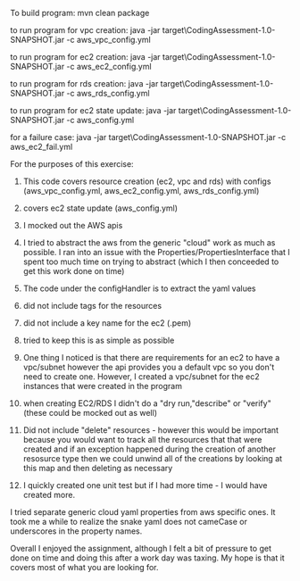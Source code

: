 To build program:
mvn clean package

to run program for vpc creation:
java -jar target\CodingAssessment-1.0-SNAPSHOT.jar -c aws_vpc_config.yml

to run program for ec2 creation:
java -jar target\CodingAssessment-1.0-SNAPSHOT.jar -c aws_ec2_config.yml

to run program for rds creation:
java -jar target\CodingAssessment-1.0-SNAPSHOT.jar -c aws_rds_config.yml

to run program for ec2 state update:
java -jar target\CodingAssessment-1.0-SNAPSHOT.jar -c aws_config.yml

for a failure case:
java -jar target\CodingAssessment-1.0-SNAPSHOT.jar -c aws_ec2_fail.yml

For the purposes of this exercise:
1) This code covers resource creation (ec2, vpc and rds)  with configs (aws_vpc_config.yml, aws_ec2_config.yml, aws_rds_config.yml)
2) covers ec2 state update (aws_config.yml)
3) I mocked out the AWS apis
4) I tried to abstract the aws from the generic "cloud" work as much as possible. I ran into an issue with the Properties/PropertiesInterface that I spent too much time on trying to abstract 
    (which I then conceeded to get this work done on time)
5) The code under the configHandler is to extract the yaml values 


1) did not include tags for the resources
2) did not include a key name for the ec2 (.pem)
3) tried to keep this is as simple as possible
4) One thing I noticed is that there are requirements for an ec2 to have a vpc/subnet however the api provides you a default vpc so you don't need to create one.  However, I created 
a vpc/subnet for the ec2 instances that were created in the program
5) when creating EC2/RDS I didn't do a "dry run,"describe" or "verify" (these could be mocked out as well)
6) Did not include "delete" resources - however this would be important because you would want to track all the resources that
that were created and if an exception happened during the creation of another resosurce type then we could unwind all of the creations by looking at this map and then deleting as necessary
7) I quickly created one unit test but if I had more time - I would have created more. 

I tried separate generic cloud yaml properties from aws specific ones.  It took me a while to realize the snake yaml does not cameCase or underscores in the property names.  

Overall I enjoyed the assignment, although I felt a bit of pressure to get done on time and doing this after a work day was taxing. My hope is that it covers most of what you are looking for.